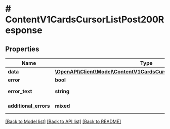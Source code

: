 # # ContentV1CardsCursorListPost200Response

## Properties

Name | Type | Description | Notes
------------ | ------------- | ------------- | -------------
**data** | [**\OpenAPI\Client\Model\ContentV1CardsCursorListPost200ResponseData**](ContentV1CardsCursorListPost200ResponseData.md) |  | [optional]
**error** | **bool** | Флаг ошибки | [optional]
**error_text** | **string** | Описание ошибки | [optional]
**additional_errors** | **mixed** | Дополнительные ошибки | [optional]

[[Back to Model list]](../../README.md#models) [[Back to API list]](../../README.md#endpoints) [[Back to README]](../../README.md)
